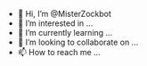 - 👋 Hi, I’m @MisterZockbot
- 👀 I’m interested in ...
- 🌱 I’m currently learning ...
- 💞️ I’m looking to collaborate on ...
- 📫 How to reach me ...

<!---
MisterZockbot/MisterZockbot is a ✨ special ✨ repository because its `README.md` (this file) appears on your GitHub profile.
You can click the Preview link to take a look at your changes.
--->
